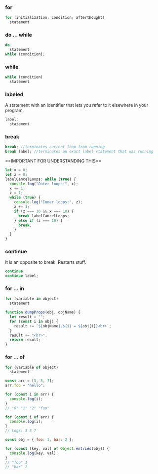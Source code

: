 
### for

```js
for (initialization; condition; afterthought)
  statement
```

### do ... while

```js
do
  statement
while (condition);
```

### while

```js
while (condition)
  statement
```

### labeled

A statement with an identifier that lets you refer to it elsewhere in your program.
```js
label:
  statement
```

### break

```js
break; //terminates current loop from running
break label; //terminates an exact label statement that was running
```

==IMPORTANT FOR UNDERSTANDING THIS==

```js
let x = 0;
let z = 0;
labelCancelLoops: while (true) {
  console.log("Outer loops:", x);
  x += 1;
  z = 1;
  while (true) {
    console.log("Inner loops:", z);
    z += 1;
    if (z === 10 && x === 10) {
      break labelCancelLoops;
    } else if (z === 10) {
      break;
    }
  }
}
```

### continue
 
 It is an opposite to break. Restarts stuff.

  ```js
continue;
continue label;

```

### for ... in

```js
for (variable in object)
  statement
```

```js
function dumpProps(obj, objName) {
  let result = "";
  for (const i in obj) {
    result += `${objName}.${i} = ${obj[i]}<br>`;
  }
  result += "<hr>";
  return result;
}
```

### for ... of

```js
for (variable of object)
  statement
```

```js
const arr = [3, 5, 7];
arr.foo = "hello";

for (const i in arr) {
  console.log(i);
}
// "0" "1" "2" "foo"

for (const i of arr) {
  console.log(i);
}
// Logs: 3 5 7
```

```js
const obj = { foo: 1, bar: 2 };

for (const [key, val] of Object.entries(obj)) {
  console.log(key, val);
}
// "foo" 1
// "bar" 2

```